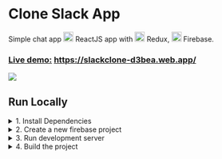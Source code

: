 # Clone Slack App 
Simple chat app 
<img src="https://img.icons8.com/dotty/344/react.png" width="20" heigh="20"> ReactJS 
app with 
<img src="https://img.icons8.com/color/344/redux.png" width="20" heigh="20"> Redux,
<img src="https://img.icons8.com/color/344/firebase.png" width="20" heigh="20"> Firebase.

### [Live demo:](https://slackclone-d3bea.web.app/) https://slackclone-d3bea.web.app/

![](https://github.com/tranhakhanhduy/cloneslack/blob/master/assetsReadme/app.PNG)



## Run Locally

<details>
  <summary>1. Install Dependencies</summary>
  
```sh
$ npm install
```
  
</details>
  
 <details>
  <summary>2. Create a new firebase project</summary>
Login to your google account and create a new firebase project [here](https://console.firebase.google.com/u/0/)

Open `firebase.js` and add the following configuration details. You can either use the same configuration details for both development and production but it's best to make separate projects. It can be found on your firebase project settings.

```
// SAMPLE CONFIG .firebase-config, you should put the actual config details found on your project settings
  apiKey: "AIzaSyAxLNQP1wQtANxiKge84Okz-6ePtlp_U9Q",
  authDomain: "slackclone-d3bea.firebaseapp.com",
  projectId: "slackclone-d3bea",
  storageBucket: "slackclone-d3bea.appspot.com",
  messagingSenderId: "575920230609",
  appId: "1:575920230609:web:d74c57c12d8b60e40735f0"
``` 

After setting up necessary configuration,
create a **Database** and choose **Cloud Firestore** and start in test mode
</details>

<details>
  <summary>3. Run development server</summary>
  
```sh 
$ npm run dev-server
```
  
</details>

<details>
  <summary>4. Build the project</summary>
  
```sh
$ npm run build
```
  
</details>

